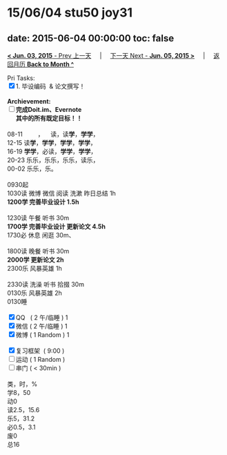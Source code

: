# 15/06/04 stu50 joy31

date: 2015-06-04 00:00:00
toc: false
---
[**< Jun. 03, 2015** - Prev 上一天](/lifelogs/2015/06/d03.html) &nbsp; &nbsp; | &nbsp; &nbsp; [下一天 Next - **Jun. 05, 2015 >**](/lifelogs/2015/06/d05.html) &nbsp; &nbsp; |  &nbsp; &nbsp; [返回月历 **Back to Month ^**](/lifelogs/2015/06/index.html)
<br/><div>Pri Tasks:<br clear="none"/><input type="checkbox" checked="true" />1. 毕设编码  & 论文撰写！</div>	<div><br clear="none"/></div>	<div><strong>Archievement:</strong></div>	<div><strong><input type="checkbox" />完成Doit.im、</strong><strong>Evernote</strong></div>	<div><strong>      其中的</strong><strong>所有</strong><strong>既定目标！！</strong></div>	<div>		<div><br clear="none"/></div>08-11         ，    读，读<strong>学</strong>，<strong>学学</strong>，<br clear="none"/> 12-15 读<strong>学</strong>，<strong>学学</strong>，<strong>学学</strong>，<strong>学学</strong>， <br clear="none"/> 16-19 <strong>学学</strong>，必读，<strong>学学</strong>，<strong>学学</strong>，	</div>	<div>20-23 乐乐，乐乐，乐乐，读乐，</div><div>00-02 乐乐，乐。<br/><div><br clear="none"/></div>0930起	</div>	<div>1030读 微博 微信 阅读 洗漱 昨日总结 1h</div>	<div><strong>1200学 完善毕业设计 1.5h</strong>		<div><br clear="none"/></div>1230读 午餐 听书 30m	</div>	<div><strong>1700学 完善毕业设计 更新论文 4.5h</strong>		<div>1730必 休息 闲逛 30m、</div>		<div><br clear="none"/></div>1800读 晚餐 听书 30m	</div>	<div><strong>2000学 更新论文 2h</strong><br clear="none"/>		<div>2300乐 风暴英雄 1h</div><div><br/></div>2330读 洗澡 听书 拾掇 30m<br clear="none"/>0130乐 风暴英雄 2h	</div>	<div>0130睡</div>	<div><br clear="none"/></div>	<div><input type="checkbox" checked="true" />QQ   ( 2 午/临睡 ) 1<br clear="none"/><input type="checkbox" checked="true" />微信 ( 2 午/临睡 ) 1</div>	<div><input type="checkbox" checked="true" />微博 ( 1 Random ) 1</div>	<div><br clear="none"/></div>	<div><input type="checkbox" checked="true" />复习框架  ( 9:00 ) <br clear="none"/></div>	<div><input type="checkbox" />运动 ( 1 Random ) </div>	<div><input type="checkbox" />串门 ( < 30min ) </div>	<div>		<div><br clear="none"/></div>类，时，%<br clear="none"/> 学8，50<br clear="none"/> 动0<br clear="none"/> 读2.5，15.6<br clear="none"/> 乐5，31.2<br clear="none"/> 必0.5，3.1<br clear="none"/> 废0<br clear="none"/> 总16</div>
